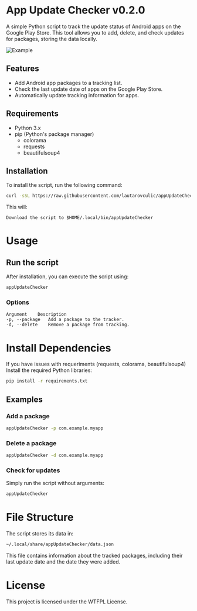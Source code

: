 # App Update Checker v0.2.0

A simple Python script to track the update status of Android apps on the Google Play Store. This tool allows you to add, delete, and check updates for packages, storing the data locally.

![Example](https://i.imgur.com/RPe4Cvb.png)

## Features

- Add Android app packages to a tracking list.
- Check the last update date of apps on the Google Play Store.
- Automatically update tracking information for apps.

## Requirements

- Python 3.x
- pip (Python's package manager)
    - colorama
    - requests
    - beautifulsoup4

## Installation

To install the script, run the following command:
```bash
curl -sSL https://raw.githubusercontent.com/lautarovculic/appUpdateChecker/main/install.sh | bash
```

This will:

    Download the script to $HOME/.local/bin/appUpdateChecker

# Usage

## Run the script
After installation, you can execute the script using:
```bash
appUpdateChecker
```

### Options
```text
Argument	Description
-p, --package	Add a package to the tracker.
-d, --delete	Remove a package from tracking.
```

# Install Dependencies
If you have issues with requeriments (requests, colorama, beautifulsoup4)
Install the required Python libraries:
```bash
pip install -r requirements.txt
```

## Examples

### Add a package
```bash
appUpdateChecker -p com.example.myapp
```

### Delete a package
```bash
appUpdateChecker -d com.example.myapp
```

### Check for updates
Simply run the script without arguments:
```bash
appUpdateChecker
```
# File Structure
The script stores its data in:
```bash
~/.local/share/appUpdateChecker/data.json
```

This file contains information about the tracked packages, including their last update date and the date they were added.

# License
This project is licensed under the WTFPL License.
